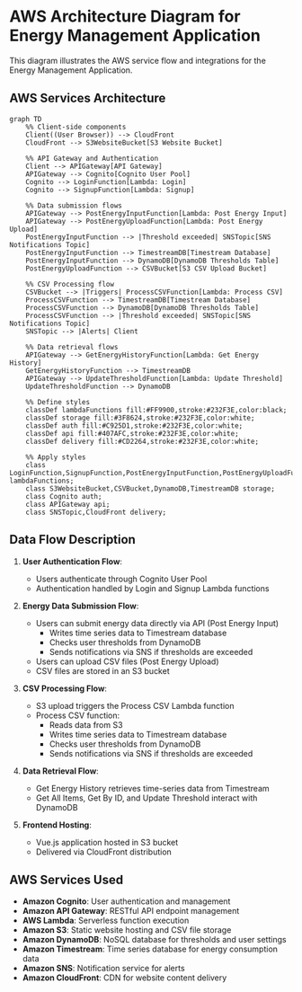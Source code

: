 # AWS Architecture Diagram for Energy Management Application

This diagram illustrates the AWS service flow and integrations for the Energy Management Application.

## AWS Services Architecture

```mermaid
graph TD
    %% Client-side components
    Client((User Browser)) --> CloudFront
    CloudFront --> S3WebsiteBucket[S3 Website Bucket]

    %% API Gateway and Authentication
    Client --> APIGateway[API Gateway]
    APIGateway --> Cognito[Cognito User Pool]
    Cognito --> LoginFunction[Lambda: Login]
    Cognito --> SignupFunction[Lambda: Signup]

    %% Data submission flows
    APIGateway --> PostEnergyInputFunction[Lambda: Post Energy Input]
    APIGateway --> PostEnergyUploadFunction[Lambda: Post Energy Upload]
    PostEnergyInputFunction --> |Threshold exceeded| SNSTopic[SNS Notifications Topic]
    PostEnergyInputFunction --> TimestreamDB[Timestream Database]
    PostEnergyInputFunction --> DynamoDB[DynamoDB Thresholds Table]
    PostEnergyUploadFunction --> CSVBucket[S3 CSV Upload Bucket]

    %% CSV Processing flow
    CSVBucket --> |Triggers| ProcessCSVFunction[Lambda: Process CSV]
    ProcessCSVFunction --> TimestreamDB[Timestream Database]
    ProcessCSVFunction --> DynamoDB[DynamoDB Thresholds Table]
    ProcessCSVFunction --> |Threshold exceeded| SNSTopic[SNS Notifications Topic]
    SNSTopic --> |Alerts| Client

    %% Data retrieval flows
    APIGateway --> GetEnergyHistoryFunction[Lambda: Get Energy History]
    GetEnergyHistoryFunction --> TimestreamDB
    APIGateway --> UpdateThresholdFunction[Lambda: Update Threshold]
    UpdateThresholdFunction --> DynamoDB

    %% Define styles
    classDef lambdaFunctions fill:#FF9900,stroke:#232F3E,color:black;
    classDef storage fill:#3F8624,stroke:#232F3E,color:white;
    classDef auth fill:#C925D1,stroke:#232F3E,color:white;
    classDef api fill:#407AFC,stroke:#232F3E,color:white;
    classDef delivery fill:#CD2264,stroke:#232F3E,color:white;

    %% Apply styles
    class LoginFunction,SignupFunction,PostEnergyInputFunction,PostEnergyUploadFunction,ProcessCSVFunction,GetEnergyHistoryFunction,GetAllItemsFunction,GetByIdFunction,UpdateThresholdFunction lambdaFunctions;
    class S3WebsiteBucket,CSVBucket,DynamoDB,TimestreamDB storage;
    class Cognito auth;
    class APIGateway api;
    class SNSTopic,CloudFront delivery;
```

## Data Flow Description

1. **User Authentication Flow**:

   - Users authenticate through Cognito User Pool
   - Authentication handled by Login and Signup Lambda functions

2. **Energy Data Submission Flow**:

   - Users can submit energy data directly via API (Post Energy Input)
     - Writes time series data to Timestream database
     - Checks user thresholds from DynamoDB
     - Sends notifications via SNS if thresholds are exceeded
   - Users can upload CSV files (Post Energy Upload)
   - CSV files are stored in an S3 bucket

3. **CSV Processing Flow**:

   - S3 upload triggers the Process CSV Lambda function
   - Process CSV function:
     - Reads data from S3
     - Writes time series data to Timestream database
     - Checks user thresholds from DynamoDB
     - Sends notifications via SNS if thresholds are exceeded

4. **Data Retrieval Flow**:

   - Get Energy History retrieves time-series data from Timestream
   - Get All Items, Get By ID, and Update Threshold interact with DynamoDB

5. **Frontend Hosting**:
   - Vue.js application hosted in S3 bucket
   - Delivered via CloudFront distribution

## AWS Services Used

- **Amazon Cognito**: User authentication and management
- **Amazon API Gateway**: RESTful API endpoint management
- **AWS Lambda**: Serverless function execution
- **Amazon S3**: Static website hosting and CSV file storage
- **Amazon DynamoDB**: NoSQL database for thresholds and user settings
- **Amazon Timestream**: Time series database for energy consumption data
- **Amazon SNS**: Notification service for alerts
- **Amazon CloudFront**: CDN for website content delivery
